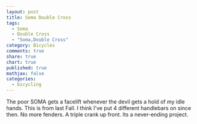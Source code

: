 ```yaml
---
layout: post
title: Soma Double Cross
tags: 
  - Soma
  - Double Cross
  - "Soma,Double Cross"
category: Bicycles
comments: true
share: true
chart: true
published: true
mathjax: false
categories: 
  - bicycling
---
```




The poor SOMA gets a facelift whenever the devil gets a hold of my idle hands. This is from last Fall. I think I've put 4 different handlebars on since then. No more fenders. A triple crank up front. Its a never-ending project.